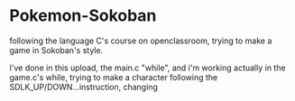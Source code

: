 # Pokemon-Sokoban
following the language C's course on openclassroom, trying to make a game in Sokoban's style.


I've done in this upload, the main.c "while", and i'm working actually in the game.c's while, 
trying to make a character following the SDLK_UP/DOWN...instruction, changing 

